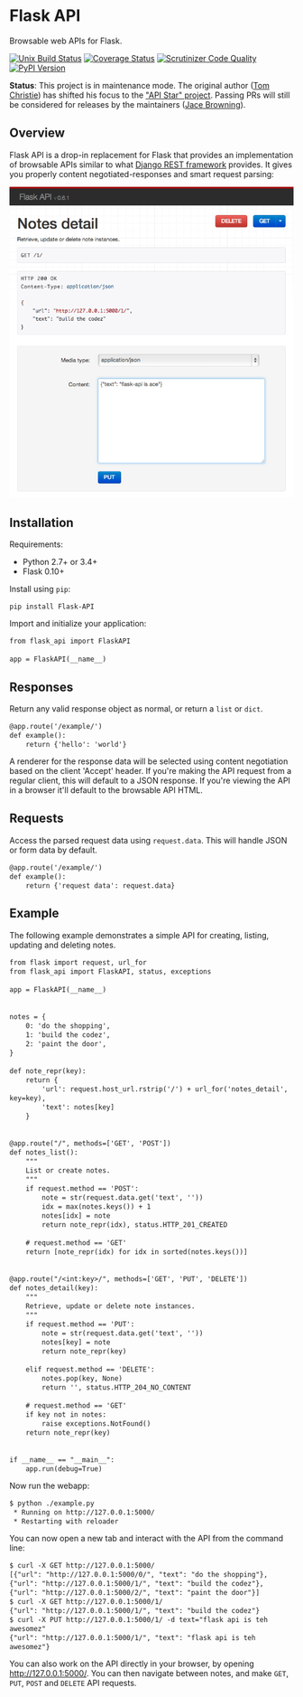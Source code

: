 # Flask API

Browsable web APIs for Flask.

[![Unix Build Status](https://img.shields.io/travis/flask-api/flask-api.svg)](https://travis-ci.org/flask-api/flask-api) 
[![Coverage Status](https://img.shields.io/coveralls/flask-api/flask-api.svg)](https://coveralls.io/r/flask-api/flask-api)
[![Scrutinizer Code Quality](https://img.shields.io/scrutinizer/g/flask-api/flask-api.svg)](https://scrutinizer-ci.com/g/flask-api/flask-api/)
[![PyPI Version](https://img.shields.io/pypi/v/Flask-API.svg)](https://pypi.org/project/Flask-API/)

**Status**: This project is in maintenance mode. The original author ([Tom Christie](https://twitter.com/_tomchristie)) has shifted his focus to the ["API Star" project](https://github.com/encode/apistar). Passing PRs will still be considered for releases by the maintainers ([Jace Browning](https://twitter.com/jacebrowning)).

## Overview

Flask API is a drop-in replacement for Flask that provides an implementation of browsable APIs similar to what [Django REST framework](http://www.django-rest-framework.org) provides. It gives you properly content negotiated-responses and smart request parsing:

![Screenshot](docs/screenshot.png)

## Installation

Requirements:

* Python 2.7+ or 3.4+
* Flask 0.10+

Install using `pip`:

    pip install Flask-API

Import and initialize your application:

    from flask_api import FlaskAPI

    app = FlaskAPI(__name__)

## Responses

Return any valid response object as normal, or return a `list` or `dict`.

    @app.route('/example/')
    def example():
        return {'hello': 'world'}

A renderer for the response data will be selected using content negotiation based on the client 'Accept' header. If you're making the API request from a regular client, this will default to a JSON response. If you're viewing the API in a browser it'll default to the browsable API HTML. 

## Requests

Access the parsed request data using `request.data`.  This will handle JSON or form data by default.

    @app.route('/example/')
    def example():
        return {'request data': request.data}

## Example

The following example demonstrates a simple API for creating, listing, updating and deleting notes.

	from flask import request, url_for
	from flask_api import FlaskAPI, status, exceptions
	
	app = FlaskAPI(__name__)
	
	
	notes = {
	    0: 'do the shopping',
	    1: 'build the codez',
	    2: 'paint the door',
	}
	
	def note_repr(key):
	    return {
	        'url': request.host_url.rstrip('/') + url_for('notes_detail', key=key),
	        'text': notes[key]
	    }
	
	
	@app.route("/", methods=['GET', 'POST'])
	def notes_list():
	    """
	    List or create notes.
	    """
	    if request.method == 'POST':
	        note = str(request.data.get('text', ''))
	        idx = max(notes.keys()) + 1
	        notes[idx] = note
	        return note_repr(idx), status.HTTP_201_CREATED
	
	    # request.method == 'GET'
	    return [note_repr(idx) for idx in sorted(notes.keys())]
	
	
	@app.route("/<int:key>/", methods=['GET', 'PUT', 'DELETE'])
	def notes_detail(key):
	    """
	    Retrieve, update or delete note instances.
	    """
	    if request.method == 'PUT':
	        note = str(request.data.get('text', ''))
	        notes[key] = note
	        return note_repr(key)
	
	    elif request.method == 'DELETE':
	        notes.pop(key, None)
	        return '', status.HTTP_204_NO_CONTENT
	
	    # request.method == 'GET'
	    if key not in notes:
	        raise exceptions.NotFound()
	    return note_repr(key)
	
	
	if __name__ == "__main__":
	    app.run(debug=True)

Now run the webapp:

    $ python ./example.py
     * Running on http://127.0.0.1:5000/
     * Restarting with reloader

You can now open a new tab and interact with the API from the command line:

    $ curl -X GET http://127.0.0.1:5000/
    [{"url": "http://127.0.0.1:5000/0/", "text": "do the shopping"}, {"url": "http://127.0.0.1:5000/1/", "text": "build the codez"}, {"url": "http://127.0.0.1:5000/2/", "text": "paint the door"}]
    $ curl -X GET http://127.0.0.1:5000/1/
    {"url": "http://127.0.0.1:5000/1/", "text": "build the codez"}
    $ curl -X PUT http://127.0.0.1:5000/1/ -d text="flask api is teh awesomez"
    {"url": "http://127.0.0.1:5000/1/", "text": "flask api is teh awesomez"}

You can also work on the API directly in your browser, by opening <http://127.0.0.1:5000/>.  You can then navigate between notes, and make `GET`, `PUT`, `POST` and `DELETE` API requests.
